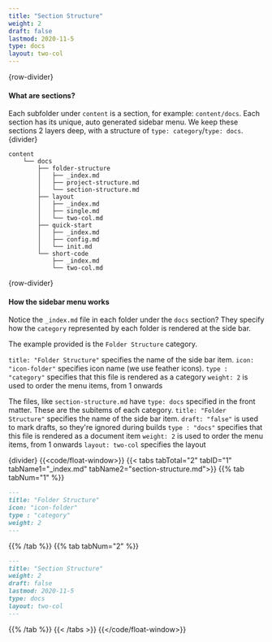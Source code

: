 ```yaml
---
title: "Section Structure"
weight: 2
draft: false
lastmod: 2020-11-5
type: docs
layout: two-col
---
```

{row-divider}
#### What are sections?
Each subfolder under `content` is a section, for example: `content/docs`. Each section has its unique, auto generated sidebar menu. We keep these sections 2 layers deep, with a structure of `type: category`/`type: docs`. 
{divider}
```
content
    └── docs
        ├── folder-structure
        │   ├── _index.md
        │   ├── project-structure.md
        │   └── section-structure.md
        ├── layout
        │   ├── _index.md
        │   ├── single.md
        │   └── two-col.md
        ├── quick-start
        │   ├── _index.md
        │   ├── config.md
        │   └── init.md
        └── short-code
            ├── _index.md
            └── two-col.md
```
{row-divider}
#### How the sidebar menu works
Notice the `_index.md` file in each folder under the `docs` section? They specify how the `category` represented by each folder is rendered at the side bar.

The example provided is the `Folder Structure` category. 

`title: "Folder Structure"` specifies the name of the side bar item.
`icon: "icon-folder"` specifies icon name (we use feather icons).
`type : "category"` specifies that this file is rendered as a category 
`weight: 2` is used to order the menu items, from 1 onwards

The files, like `section-structure.md` have `type: docs` specified in the front matter. These are the subitems of each category.
`title: "Folder Structure"` specifies the name of the side bar item.
`draft: "false"` is used to mark drafts, so they're ignored during builds
`type : "docs"` specifies that this file is rendered as a document item
`weight: 2` is used to order the menu items, from 1 onwards
`layout: two-col` specifies the layout

{divider}
{{<code/float-window>}}
{{< tabs tabTotal="2" tabID="1" tabName1="_index.md" tabName2="section-structure.md">}}
{{% tab tabNum="1" %}}
``` md
---
title: "Folder Structure"
icon: "icon-folder"
type : "category"
weight: 2
---
```
{{% /tab %}}
{{% tab tabNum="2" %}}
```md
---
title: "Section Structure"
weight: 2
draft: false
lastmod: 2020-11-5
type: docs
layout: two-col
---
```
{{% /tab %}}
{{< /tabs >}}
{{</code/float-window>}}
